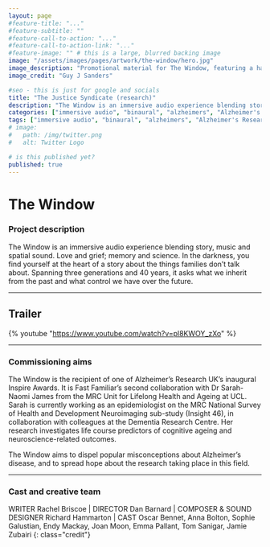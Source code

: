 ```yaml
---
layout: page
#feature-title: "..."
#feature-subtitle: ""
#feature-call-to-action: "..."
#feature-call-to-action-link: "..."
#feature-image: "" # this is a large, blurred backing image
image: "/assets/images/pages/artwork/the-window/hero.jpg"
image_description: "Promotional material for The Window, featuring a hand, reaching out of a window downwards. In a painted style."
image_credit: "Guy J Sanders"

#seo - this is just for google and socials
title: "The Justice Syndicate (research)"
description: "The Window is an immersive audio experience blending story, music and spatial sound. Spanning three generations and 40 years, it asks what we inherit from the past and what control we have over the future."
categories: ["immersive audio", "binaural", "alzheimers", "Alzheimer's Research UK", "ARUK", "dementia", "audio drama"]
tags: ["immersive audio", "binaural", "alzheimers", "Alzheimer's Research UK", "ARUK", "dementia", "audio drama"]
# image:
#   path: /img/twitter.png
#   alt: Twitter Logo

# is this published yet?
published: true
---
```


# The Window

### Project description

The Window is an immersive audio experience blending story, music and spatial sound. Love and grief; memory and science. In the darkness, you find yourself at the heart of a story about the things families don’t talk about. Spanning three generations and 40 years, it asks what we inherit from the past and what control we have over the future. 

---

## Trailer
{% youtube "https://www.youtube.com/watch?v=pl8KWOY_zXo" %}

---

### Commissioning aims

The Window is the recipient of one of Alzheimer’s Research UK’s inaugural Inspire Awards. It is Fast Familiar’s second collaboration with Dr Sarah-Naomi James from the MRC Unit for Lifelong Health and Ageing at UCL. Sarah is currently working as an epidemiologist on the MRC National Survey of Health and Development Neuroimaging sub-study (Insight 46), in collaboration with colleagues at the Dementia Research Centre. Her research investigates life course predictors of cognitive ageing and neuroscience-related outcomes.

The Window aims to dispel popular misconceptions about Alzheimer’s disease, and to spread hope about the research taking place in this field.

---

### Cast and creative team

WRITER Rachel Briscoe \| DIRECTOR Dan Barnard \| COMPOSER & SOUND DESIGNER Richard Hammarton \| CAST Oscar Bennet, Anna Bolton, Sophie Galustian, Endy Mackay, Joan Moon, Emma Pallant, Tom Sanigar, Jamie Zubairi
{: class="credit"}